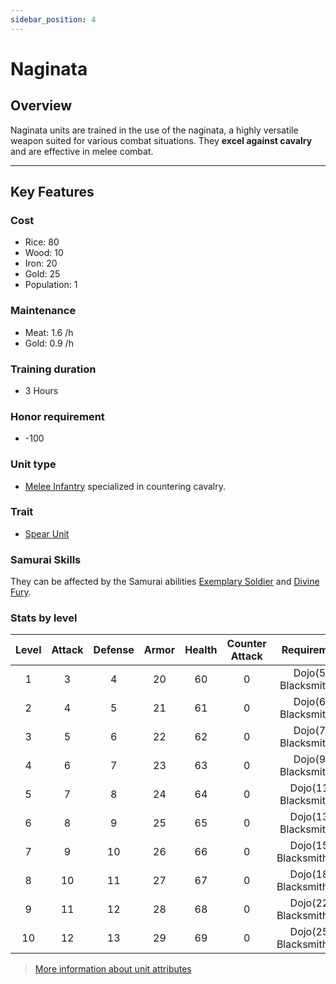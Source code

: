 ```yaml
---
sidebar_position: 4
---
```

# Naginata

## Overview

Naginata units are trained in the use of the naginata, a highly versatile weapon suited for various combat situations. They **excel against cavalry** and are effective in melee combat.

---

## Key Features

### Cost
- Rice: 80
- Wood: 10
- Iron: 20
- Gold: 25
- Population: 1

### Maintenance
- Meat: 1.6 /h
- Gold: 0.9 /h

### Training duration
- 3 Hours

### Honor requirement
- -100

### Unit type
- [Melee Infantry](../index.md#melee-infantry) specialized in countering cavalry.

### Trait
- [Spear Unit](../index.md#spear-units)

### Samurai Skills
They can be affected by the Samurai abilities [Exemplary Soldier](../../samurais/charisma-skills.md) and [Divine Fury](../../samurais/charisma-skills.md).

### Stats by level

| Level | Attack | Defense | Armor | Health | Counter Attack |       Requirement        |
| :---: | :----: | :-----: | :---: | :----: | :------------: | :----------------------: |
|   1   |   3    |    4    |  20   |   60   |       0        |  Dojo(5), Blacksmith(1)  |
|   2   |   4    |    5    |  21   |   61   |       0        |  Dojo(6), Blacksmith(2)  |
|   3   |   5    |    6    |  22   |   62   |       0        |  Dojo(7), Blacksmith(3)  |
|   4   |   6    |    7    |  23   |   63   |       0        |  Dojo(9), Blacksmith(5)  |
|   5   |   7    |    8    |  24   |   64   |       0        | Dojo(11), Blacksmith(7)  |
|   6   |   8    |    9    |  25   |   65   |       0        | Dojo(13), Blacksmith(9)  |
|   7   |   9    |   10    |  26   |   66   |       0        | Dojo(15), Blacksmith(11) |
|   8   |   10   |   11    |  27   |   67   |       0        | Dojo(18), Blacksmith(14) |
|   9   |   11   |   12    |  28   |   68   |       0        | Dojo(22), Blacksmith(18) |
|  10   |   12   |   13    |  29   |   69   |       0        | Dojo(25), Blacksmith(24) |

> [More information about unit attributes](../index.md#attributes)